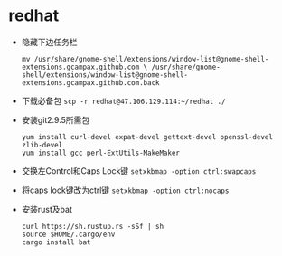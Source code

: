 # redhat
- 隐藏下边任务栏

    `mv /usr/share/gnome-shell/extensions/window-list@gnome-shell-extensions.gcampax.github.com \
    /usr/share/gnome-shell/extensions/window-list@gnome-shell-extensions.gcampax.github.com.back`
    
    
    
- 下载必备包
    `scp -r redhat@47.106.129.114:~/redhat ./`

- 安装git2.9.5所需包
    ```
    yum install curl-devel expat-devel gettext-devel openssl-devel zlib-devel
    yum install gcc perl-ExtUtils-MakeMaker
    ```
    
    
- 交换左Control和Caps Lock键
    `setxkbmap -option ctrl:swapcaps`
    
- 将caps lock键改为ctrl键
    `setxkbmap -option ctrl:nocaps`
    
    
- 安装rust及bat
    
    ```
    curl https://sh.rustup.rs -sSf | sh
    source $HOME/.cargo/env
    cargo install bat
    ```



